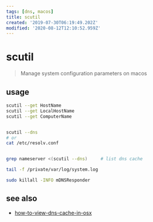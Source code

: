 ```yaml
---
tags: [dns, macos]
title: scutil
created: '2019-07-30T06:19:49.202Z'
modified: '2020-08-12T12:10:52.959Z'
---
```


# scutil

> Manage system configuration parameters on macos

## usage

```sh
scutil --get HostName
scutil --get LocalHostName
scutil --get ComputerName


scutil --dns
# or
cat /etc/resolv.conf


grep nameserver <(scutil --dns)     # list dns cache

tail -f /private/var/log/system.log

sudo killall -INFO mDNSResponder
```

## see also
- [how-to-view-dns-cache-in-osx](https://stackoverflow.com/a/38882447/2087704)
